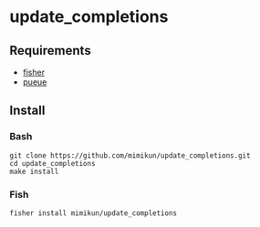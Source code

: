 # update_completions

## Requirements

- [fisher](https://github.com/jorgebucaran/fisher)
- [pueue](https://github.com/Nukesor/pueue)

## Install

### Bash

```shell
git clone https://github.com/mimikun/update_completions.git
cd update_completions
make install
```

### Fish

```shell
fisher install mimikun/update_completions
```
